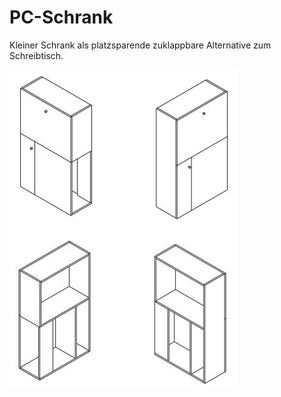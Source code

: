 # PC-Schrank

Kleiner Schrank als platzsparende zuklappbare Alternative zum Schreibtisch.

![Ansicht3d](Screenshots/dreiDAnsichten.JPG)
